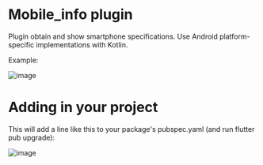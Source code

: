 # Mobile_info plugin

Plugin obtain and show smartphone specifications. Use Android  platform-specific 
implementations with Kotlin.

Example:

![image](https://user-images.githubusercontent.com/91286611/201884260-45081344-6ad6-4900-bc57-b8d03563693d.png)

# Adding in your project

This will add a line like this to your package's pubspec.yaml (and run flutter pub upgrade):

![image](https://user-images.githubusercontent.com/91286611/201911297-5db141de-5951-4656-ac98-8507a414835d.png)
